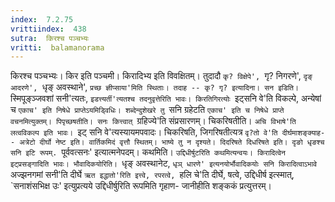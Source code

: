 ```yaml
---
index:  7.2.75
vrittiindex:  438
sutra:  किरश्च पञ्चभ्यः
vritti:  balamanorama 
---
```


किरश्च पञ्चभ्यः। किर इति पञ्चमी। किरादिभ्य इति विवक्षितम्। तुदादौ `कृ? विक्षेपे', `गृ? निगरणे', `दृङ् आदरणे', `धृङ् अवस्थाने', `प्रच्छ ज्ञीप्साया'मिति स्थिताः। तदाह -- कृ? गृ? इत्यादिना। सन इडिति। `स्मिपूङ्ञ्जवशां सनी'त्यतः, `इडत्त्यर्ती'त्यतश्च तदनुवृत्तेरिति भावः। किरतिगिरत्योः `इट्सनि वे'ति विकल्पे, अन्येषां च `एकाच' इति निषेधे प्राप्तेऽयमिड्विधिः। शब्देन्दुशेखरे तु `सनि ग्रहेटति `एकाच' इति च निषेधे प्राप्ते वचनमित्युक्तम्। पिपृच्छषतीति। सनः कित्त्वात् `ग्रहिज्ये'ति संप्रसारणम्। चिकरिषतीति। `अचि विभाषे'ति लत्वविकल्प इति भावः। `इट् सनि वे'त्यस्यायमपवादः। चिकरिषति, जिगरिषतीत्यत्र `वृ?तो वे'ति दीर्घमाशङ्क्याह-- अत्रेटो दीर्घो नेष्ट इति। वार्तिकमिदं वृत्तौ स्थितम्। भाष्ये तु न दृश्यते। दिदरिषते दिधरिषते इति। दृङो धृङश्च सनि इटि रूपम्. `पूर्ववत्सनः' इत्यात्मनेपदम्। कथमिति। `उद्दिधीर्षुटरिति कथमित्यन्वयः। किरादित्वेन इट्प्रसङ्गादिति भावः। भौवादिकयोरिति। `धृङ् अवस्थानेट, `धृञ् धारणे' इत्यनयोर्भौवादिकयोः सनि किरादित्वाऽभावे `अज्झनगमां सनी'ति दीर्घे `ऋत इद्धातो'रिति इत्त्वे, रपरत्वे, `हलि चे'ति दीर्घे, षत्वे, उद्दिधीर्ष इत्स्मात्, `सनाशंसभिक्ष उः' इत्युप्रत्यये उद्दिधीर्षुरिति रूपमिति गृहाण- जानीहीति शङ्ककं प्रत्युत्तरम्।

